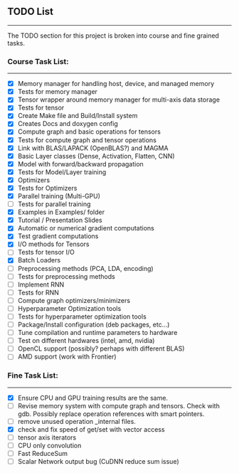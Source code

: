 ## TODO List
-------------

The TODO section for this project is broken into course and fine grained tasks.

### Course Task List:
-----------------------------------
- [x] Memory manager for handling host, device, and managed memory
- [x] Tests for memory manager
- [x] Tensor wrapper around memory manager for multi-axis data storage
- [x] Tests for tensor 
- [x] Create Make file and Build/Install system
- [x] Creates Docs and doxygen config
- [x] Compute graph and basic operations for tensors
- [x] Tests for compute graph and tensor operations
- [x] Link with BLAS/LAPACK (OpenBLAS?) and MAGMA
- [x] Basic Layer classes (Dense, Activation, Flatten, CNN)
- [x] Model with forward/backward propagation
- [x] Tests for Model/Layer training
- [x] Optimizers
- [x] Tests for Optimizers
- [x] Parallel training (Multi-GPU)
- [ ] Tests for parallel training
- [x] Examples in Examples/ folder
- [x] Tutorial / Presentation Slides
- [x] Automatic or numerical gradient computations
- [x] Test gradient computations
- [x] I/O methods for Tensors
- [ ] Tests for tensor I/O
- [x] Batch Loaders
- [ ] Preprocessing methods (PCA, LDA, encoding)
- [ ] Tests for preprocessing methods
- [ ] Implement RNN
- [ ] Tests for RNN
- [ ] Compute graph optimizers/minimizers
- [ ] Hyperparameter Optimization tools
- [ ] Tests for hyperparameter optimization tools
- [ ] Package/Install configuration (deb packages, etc...)
- [ ] Tune compilation and runtime parameters to hardware
- [ ] Test on different hardwares (intel, amd, nvidia)
- [ ] OpenCL support (possibly? perhaps with different BLAS)
- [ ] AMD support (work with Frontier)

### Fine Task List:
-----------------------------------
- [x] Ensure CPU and GPU training results are the same.
- [ ] Revise memory system with compute graph and tensors. Check with gdb. Possibly replace operation references with smart pointers.
- [ ] remove unused operation _internal files.
- [x] check and fix speed of get/set with vector access
- [ ] tensor axis iterators
- [ ] CPU only convolution
- [ ] Fast ReduceSum
- [ ] Scalar Network output bug (CuDNN reduce sum issue)
